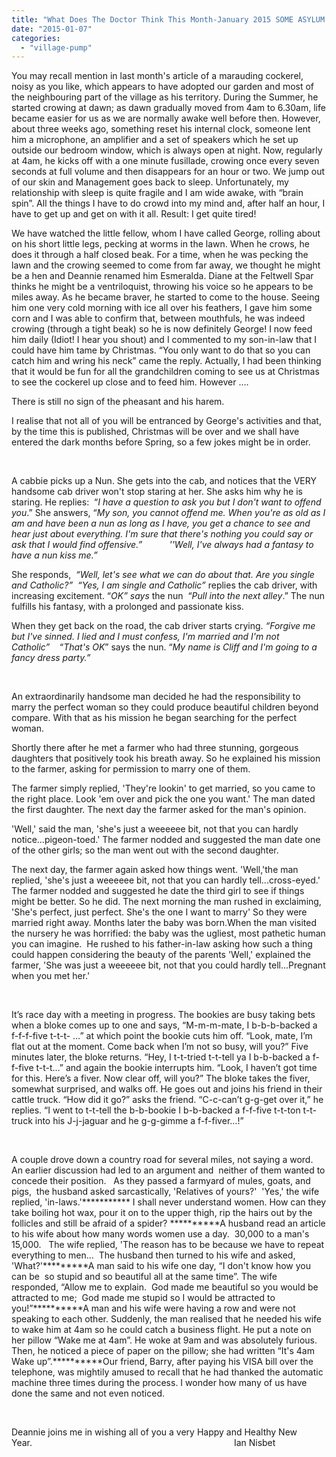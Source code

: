 ```yaml
---
title: "What Does The Doctor Think This Month-January 2015 SOME ASYLUM HAS LOST A COCKEREL"
date: "2015-01-07"
categories: 
  - "village-pump"
---
```


You may recall mention in last month's article of a marauding cockerel, noisy as you like, which appears to have adopted our garden and most of the neighbouring part of the village as his territory. During the Summer, he started crowing at dawn; as dawn gradually moved from 4am to 6.30am, life became easier for us as we are normally awake well before then. However, about three weeks ago, something reset his internal clock, someone lent him a microphone, an amplifier and a set of speakers which he set up outside our bedroom window, which is always open at night. Now, regularly at 4am, he kicks off with a one minute fusillade, crowing once every seven seconds at full volume and then disappears for an hour or two. We jump out of our skin and Management goes back to sleep. Unfortunately, my relationship with sleep is quite fragile and I am wide awake, with “brain spin”. All the things I have to do crowd into my mind and, after half an hour, I have to get up and get on with it all. Result: I get quite tired!

We have watched the little fellow, whom I have called George, rolling about on his short little legs, pecking at worms in the lawn. When he crows, he does it through a half closed beak. For a time, when he was pecking the lawn and the crowing seemed to come from far away, we thought he might be a hen and Deannie renamed him Esmeralda. Diane at the Feltwell Spar thinks he might be a ventriloquist, throwing his voice so he appears to be miles away. As he became braver, he started to come to the house. Seeing him one very cold morning with ice all over his feathers, I gave him some corn and I was able to confirm that, between mouthfuls, he was indeed crowing (through a tight beak) so he is now definitely George! I now feed him daily (Idiot! I hear you shout) and I commented to my son-in-law that I could have him tame by Christmas. “You only want to do that so you can catch him and wring his neck” came the reply. Actually, I had been thinking that it would be fun for all the grandchildren coming to see us at Christmas to see the cockerel up close and to feed him. However ….

There is still no sign of the pheasant and his harem.

I realise that not all of you will be entranced by George's activities and that, by the time this is published, Christmas will be over and we shall have entered the dark months before Spring, so a few jokes might be in order.

 

A cabbie picks up a Nun. She gets into the cab, and notices that the VERY handsome cab driver won't stop staring at her. She asks him why he is staring. He replies:  “_I have a question to ask you but I don't want to offend you_.” She answers, “_My son, you cannot offend me. When you're as old as I am and have been a nun as long as I have, you get a chance to see and hear just about everything. I'm sure that there's nothing you could say or ask that I would find offensive.”           ''Well, I've always had a fantasy to have a nun kiss me.”_

She responds,  _“Well, let's see what we can do about that. Are you single and Catholic?”  “Yes, I am single and Catholic”_ replies the cab driver, with increasing excitement. “_OK” says_ the nun  “_Pull into the next alley_.” The nun fulfills his fantasy, with a prolonged and passionate kiss.

When they get back on the road, the cab driver starts crying. _“Forgive me but I've sinned. I lied and I must confess, I'm married and I'm not Catholic”_    “_That's OK_” says the nun. “_My name is Cliff and I'm going to a fancy dress party.”_

 

An extraordinarily handsome man decided he had the responsibility to marry the perfect woman so they could produce beautiful children beyond compare. With that as his mission he began searching for the perfect woman.

Shortly there after he met a farmer who had three stunning, gorgeous daughters that positively took his breath away. So he explained his mission to the farmer, asking for permission to marry one of them.

The farmer simply replied, 'They're lookin' to get married, so you came to the right place. Look 'em over and pick the one you want.' The man dated the first daughter. The next day the farmer asked for the man's opinion.

'Well,' said the man, 'she's just a weeeeee bit, not that you can hardly notice...pigeon-toed.' The farmer nodded and suggested the man date one of the other girls; so the man went out with the second daughter.

The next day, the farmer again asked how things went. 'Well,'the man replied, 'she's just a weeeeee bit, not that you can hardly tell...cross-eyed.'  The farmer nodded and suggested he date the third girl to see if things might be better. So he did. The next morning the man rushed in exclaiming, 'She's perfect, just perfect. She's the one I want to marry' So they were married right away. Months later the baby was born.When the man visited the nursery he was horrified: the baby was the ugliest, most pathetic human you can imagine.  He rushed to his father-in-law asking how such a thing could happen considering the beauty of the parents 'Well,' explained the farmer, 'She was just a weeeeee bit, not that you could hardly tell...Pregnant when you met her.'

 

It’s race day with a meeting in progress. The bookies are busy taking bets when a bloke comes up to one and says, “M-m-m-mate, I b-b-b-backed a f-f-f-five t-t-t- …” at which point the bookie cuts him off. “Look, mate, I’m flat out at the moment. Come back when I’m not so busy, will you?” Five minutes later, the bloke returns. “Hey, I t-t-tried t-t-tell ya I b-b-backed a f-f-five t-t-t…” and again the bookie interrupts him. “Look, I haven’t got time for this. Here’s a fiver. Now clear off, will you?” The bloke takes the fiver, somewhat surprised, and walks off. He goes out and joins his friend in their cattle truck. “How did it go?” asks the friend. “C-c-can’t g-g-get over it,” he replies. “I went to t-t-tell the b-b-bookie I b-b-backed a f-f-five t-t-ton t-t-truck into his J-j-jaguar and he g-g-gimme a f-f-fiver…!”

 

A couple drove down a country road for several miles, not saying a word.  An earlier discussion had led to an argument and  neither of them wanted to concede their position.   As they passed a farmyard of mules, goats, and pigs,  the husband asked sarcastically, 'Relatives of yours?'  'Yes,' the wife replied, 'in-laws.'\*\*\*\*\*\*\*\*\*\*\* I shall never understand women. How can they take boiling hot wax, pour it on to the upper thigh, rip the hairs out by the follicles and still be afraid of a spider? \*\*\*\*\*\*\*\*\*\*A husband read an article to his wife about how many words women use a day.  30,000 to a man's 15,000.   The wife replied, 'The reason has to be because we have to repeat everything to men...  The husband then turned to his wife and asked, 'What?'\*\*\*\*\*\*\*\*\*A man said to his wife one day, “I don't know how you can be  so stupid and so beautiful all at the same time”. The wife responded, “Allow me to explain.  God made me beautiful so you would be attracted to me;  God made me stupid so I would be attracted to you!”\*\*\*\*\*\*\*\*\*\*A man and his wife were having a row and were not speaking to each other. Suddenly, the man realised that he needed his wife to wake him at 4am so he could catch a business flight. He put a note on her pillow “Wake me at 4am”. He woke at 9am and was absolutely furious. Then, he noticed a piece of paper on the pillow; she had written “It's 4am Wake up”.\*\*\*\*\*\*\*\*\*\*Our friend, Barry, after paying his VISA bill over the telephone, was mightily amused to recall that he had thanked the automatic machine three times during the process. I wonder how many of us have done the same and not even noticed.

 

Deannie joins me in wishing all of you a very Happy and Healthy New Year.                                                                                  Ian Nisbet
